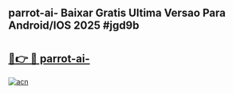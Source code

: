 ## parrot-ai- Baixar Gratis Ultima Versao Para Android/IOS 2025 #jgd9b

# <h2><a href="https://ainizakaria.my?title=parrot-ai-&ref=20M">🔗👉 🔴 parrot-ai-</a></h2>

[![acn](https://github.com/user-attachments/assets/0f9c940e-d8b0-45ae-aac7-cd30a18b3e1c)](https://ainizakaria.my?title=parrot-ai-&ref=20M)

